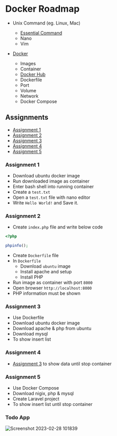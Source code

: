 # Docker Roadmap

- Unix Command (eg. Linux, Mac)

  - [Essential Command](https://github.com/thetminnhtun/web-development-note/blob/master/linux_essential_command.md)
  - Nano
  - Vim

- [Docker](https://www.docker.com/)

  - Images
  - Container
  - [Docker Hub](https://hub.docker.com/)
  - Dockerfile
  - Port
  - Volume
  - Network
  - Docker Compose

## Assignments

- [Assignment 1](#assignment-1)
- [Assignment 2](#assignment-2)
- [Assignment 3](#assignment-3)
- [Assignment 4](#assignment-4)
- [Assignment 5](#assignment-5)

### Assignment 1

- Download ubuntu docker image
- Run downloaded image as container
- Enter bash shell into running container
- Create a `test.txt`
- Open a `test.txt` file with nano editor
- Write `Hello World!` and Save it.

### Assignment 2

- Create `index.php` file and write below code
```php
<?php

phpinfo();

```
- Create `Dockerfile` file
- In `Dockerfile`
  - Download `ubuntu` image
  - Install apache and setup
  - Install PHP
- Run image as container with port `8000`
- Open browser `http://localhost:8000`
- PHP information must be shown

### Assignment 3

- Use Dockerfile
- Download ubuntu docker image
- Download apache & php from ubuntu
- Download mysql
- To show insert list 

### Assignment 4

- [Assignment 3](#assignment-3) to show data until stop container

### Assignment 5

- Use Docker Compose
- Download nigix, php & mysql
- Create Laravel project
- To show insert list until stop container

### Todo App
 ![Screenshot 2023-02-28 101839](https://user-images.githubusercontent.com/120365007/221752889-6668f8bc-6f7f-415f-aeee-9982284a5251.png)
